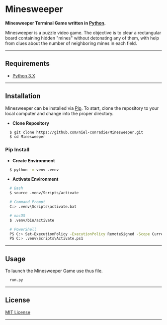 # **Minesweeper**

**Minesweeper Terminal Game written in [Python](https://www.python.org).**

Minesweeper is a puzzle video game. The objective is to clear a rectangular board containing hidden "mines" without detonating any of them, with help from clues about the number of neighboring mines in each field.

----
## **Requirements**

- [Python 3.X](https://www.python.org/downloads/)
----
## **Installation**

Minesweeper can be installed via [Pip](https://pypi.org/project/pip/). To start, clone the repository to your local computer and change into the proper directory.

* **Clone Repository**
```bash
  $ git clone https://github.com/niel-conradie/Minesweeper.git
  $ cd Minesweeper
```
### **Pip Install**

* **Create Environment**
```bash
  $ python -m venv .venv
```
* **Activate Environment**
```bash
  # Bash
  $ source .venv/Scripts/activate

  # Command Prompt
  C:> .venv\Scripts\activate.bat

  # macOS
  $ .venv/bin/activate

  # PowerShell
  PS C:> Set-ExecutionPolicy -ExecutionPolicy RemoteSigned -Scope CurrentUser
  PS C:> .venv\Scripts\Activate.ps1
```
----
## **Usage**

To launch the Minesweeper Game use thus file.
```bash
  run.py
```
----
## **License**

[MIT License](https://github.com/niel-conradie/Minesweeper/blob/master/LICENSE)

----